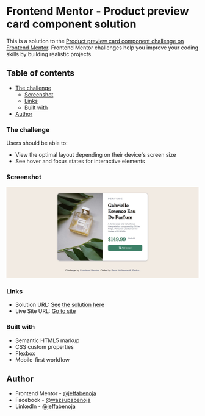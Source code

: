 # Frontend Mentor - Product preview card component solution

This is a solution to the [Product preview card component challenge on Frontend Mentor](https://www.frontendmentor.io/challenges/product-preview-card-component-GO7UmttRfa). Frontend Mentor challenges help you improve your coding skills by building realistic projects. 

## Table of contents

- [The challenge](#the-challenge)
  - [Screenshot](#screenshot)
  - [Links](#links)
  - [Built with](#built-with) 
- [Author](#author)


### The challenge

Users should be able to:

- View the optimal layout depending on their device's screen size
- See hover and focus states for interactive elements

### Screenshot

![Getting Started](./updated-screenshots.jpg)

### Links

- Solution URL: [See the solution here](https://your-solution-url.com)
- Live Site URL: [Go to site](https://your-live-site-url.com)

### Built with

- Semantic HTML5 markup
- CSS custom properties
- Flexbox
- Mobile-first workflow

## Author

- Frontend Mentor - [@jeffabenoja](https://www.frontendmentor.io/profile/jeffabenoja)
- Facebook - [@wazsupabenoja](https://www.facebook.com/wazsupabenoja)
- LinkedIn - [@jeffabenoja](https://www.linkedin.com/in/jeffabenoja/)
